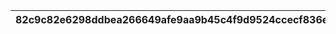 |82c9c82e6298ddbea266649afe9aa9b45c4f9d9524ccecf836e8e81a6b764935|e89b971e48579ca0e780925fbb4e4273dd575bafde06113787af66ff205a3e77|b05c2d5a67e640c7230513da21e66fca0cfd371bc182072d0e9f4630c213f4db|dd77d8765f440d72320b00713fb5fa6336dda48c21da74a27c2b16c7808c7e04|b9455cb2c9330a724317b1b39f1c28284f8ee0d1ec009a890b256e597a3c7bf6|a81df575302028877e335dec8f85d2291a904c68cf38b4a5efbdc4813f6aaf30|ac3a1e716c94fa07b3a22c4787ff9b223c58ef2941d1e2ce749dbfc3fa6b87c3|bdbff98f645f5e9f7f7ff4df4c1b5d49d7880ed051994af3b83ee514d54fb832|aabbdbca0bfee270e671b6f8f90d935eaed049c68d1537deed978900d63f654a|80b5d6c69572949b65c550a27a4bb28555923ed8d9661ce9fa8bcad124216358|dbc939a7672707b56e65d2e0ccc25497c9fc1fc52668e1b04fca8c446f0dfe38|
| --- | --- | --- | --- | --- | --- | --- | --- | --- | --- | --- |